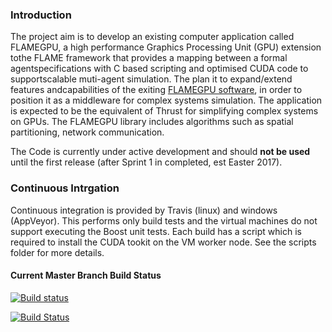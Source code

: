### Introduction

The project aim is to develop an existing computer application called FLAMEGPU, a high performance Graphics Processing Unit (GPU) extension tothe FLAME framework that provides a mapping between a formal agentspecifications with C based scripting and optimised CUDA code to supportscalable muti-agent simulation.  The plan it to expand/extend features andcapabilities of the exiting <a href="https://github.com/FLAMEGPU/FLAMEGPU">FLAMEGPU software</a>, in order to position it as a middleware for complex systems simulation. The application is expected to be the equivalent of Thrust for simplifying complex systems on GPUs.  The FLAMEGPU library includes  algorithms such as spatial partitioning, network communication.  

The Code is currently under active development and should **not be used** until the first release (after Sprint 1 in completed, est Easter 2017).

### Continuous Intrgation

Continuous integration is provided by Travis (linux) and windows (AppVeyor). This performs only build tests and the virtual machines do not support executing the Boost unit tests. Each build has a script which is required to install the CUDA tookit on the VM worker node. See the scripts folder for more details.

#### Current Master Branch Build Status

[![Build status](https://ci.appveyor.com/api/projects/status/4p58gnu8tyj7y3a7/branch/master?svg=true)](https://ci.appveyor.com/project/mondus/flamegpu2-dev/branch/master)

[![Build Status](https://travis-ci.org/FLAMEGPU/FLAMEGPU2_dev.svg?branch=master)](https://travis-ci.org/FLAMEGPU/FLAMEGPU2_dev)
